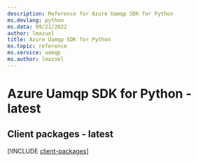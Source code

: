 ```yaml
---
description: Reference for Azure Uamqp SDK for Python
ms.devlang: python
ms.data: 09/21/2022
author: lmazuel
title: Azure Uamqp SDK for Python
ms.topic: reference
ms.service: uamqp
ms.author: lmazuel
---
```

# Azure Uamqp SDK for Python - latest

## Client packages - latest
[!INCLUDE [client-packages](uamqp-client-index.md)]